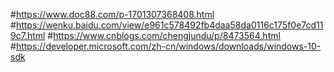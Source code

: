 #https://www.doc88.com/p-1701307368408.html
#https://wenku.baidu.com/view/e961c578492fb4daa58da0116c175f0e7cd119c7.html
#https://www.cnblogs.com/chengjundu/p/8473564.html
#https://developer.microsoft.com/zh-cn/windows/downloads/windows-10-sdk